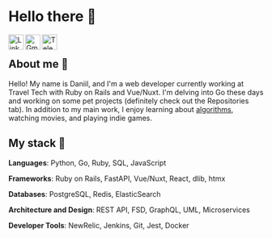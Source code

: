 # Hello there 🌌

<div>
  <a href="https://www.linkedin.com/in/daniilzakharov/" target="_blank" rel="nofollow"><img align="left" alt="Linkdein" width="30px" src="https://img.icons8.com/doodle/48/000000/linkedin--v2.png" /></a>
  <a href="mailto:darkwingdck0@gmail.com" target="_blank" rel="nofollow"><img align="left" alt="Gmail" width="30px" src="https://img.icons8.com/doodle/48/null/gmail.png"/></a>
  <a href="https://t.me/darkwingdck" target="_blank" rel="nofollow"><img align="left" alt="Telegram" width="30px" src="https://img.icons8.com/doodle/48/null/paper-plane--v1.png"/></a>
</div>
<br />

## About me 👾

Hello! My name is Daniil, and I'm a web developer currently working at Travel Tech with Ruby on Rails and Vue/Nuxt. I'm delving into Go these days and working on some pet projects (definitely check out the Repositories tab). In addition to my main work, I enjoy learning about [algorithms](https://leetcode.com/darkwingdck/), watching movies, and playing indie games.

## My stack :hammer:
**Languages**: Python, Go, Ruby, SQL, JavaScript

**Frameworks**: Ruby on Rails, FastAPI, Vue/Nuxt, React, dlib, htmx

**Databases**: PostgreSQL, Redis, ElasticSearch

**Architecture and Design**: REST API, FSD, GraphQL, UML, Microservices

**Developer Tools**: NewRelic, Jenkins, Git, Jest, Docker
